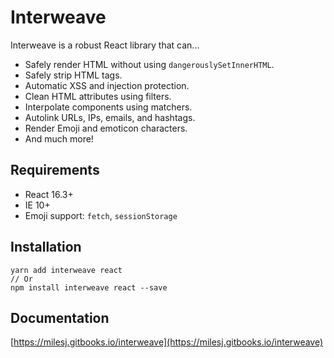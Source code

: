 # Interweave

Interweave is a robust React library that can...

- Safely render HTML without using `dangerouslySetInnerHTML`.
- Safely strip HTML tags.
- Automatic XSS and injection protection.
- Clean HTML attributes using filters.
- Interpolate components using matchers.
- Autolink URLs, IPs, emails, and hashtags.
- Render Emoji and emoticon characters.
- And much more!

## Requirements

- React 16.3+
- IE 10+
- Emoji support: `fetch`, `sessionStorage`

## Installation

```
yarn add interweave react
// Or
npm install interweave react --save
```

## Documentation

[https://milesj.gitbooks.io/interweave](https://milesj.gitbooks.io/interweave)
